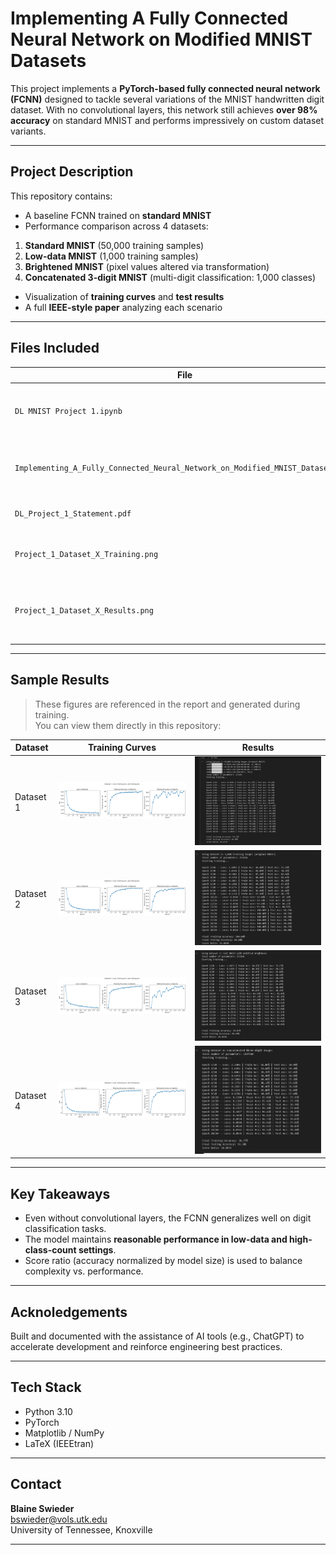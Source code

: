 #  Implementing A Fully Connected Neural Network on Modified MNIST Datasets

This project implements a **PyTorch-based fully connected neural network (FCNN)** designed to tackle several variations of the MNIST handwritten digit dataset. With no convolutional layers, this network still achieves **over 98% accuracy** on standard MNIST and performs impressively on custom dataset variants.

---

##  Project Description

This repository contains:

-  A baseline FCNN trained on **standard MNIST**
-  Performance comparison across 4 datasets:
  1. **Standard MNIST** (50,000 training samples)
  2. **Low-data MNIST** (1,000 training samples)
  3. **Brightened MNIST** (pixel values altered via transformation)
  4. **Concatenated 3-digit MNIST** (multi-digit classification: 1,000 classes)
-  Visualization of **training curves** and **test results**
-  A full **IEEE-style paper** analyzing each scenario

---

##  Files Included

| File | Description |
|------|-------------|
| `DL MNIST Project 1.ipynb` | Jupyter notebook with model training and evaluation |
| `Implementing_A_Fully_Connected_Neural_Network_on_Modified_MNIST_Datasets.pdf` | Final report with methodology, results, and discussion |
| `DL_Project_1_Statement.pdf` | Original assignment statement |
| `Project_1_Dataset_X_Training.png` | Training loss and accuracy plots for each dataset |
| `Project_1_Dataset_X_Results.png` | Final performance results and score ratios for each dataset |

---

##  Sample Results

> These figures are referenced in the report and generated during training.  
> You can view them directly in this repository:

| Dataset | Training Curves | Results |
|--------|---------|------------------|
| Dataset 1 | ![D1 Results](Project%201_Dataset%201%20Results.png) | ![D1 Training](Project%201_Dataset%201%20Training.png) |
| Dataset 2 | ![D2 Results](Project%201_Dataset%202%20Results.png) | ![D2 Training](Project%201_Dataset%202%20Training.png) |
| Dataset 3 | ![D3 Results](Project%201_Dataset%203%20Results.png) | ![D3 Training](Project%201_Dataset%203%20Training.png) |
| Dataset 4 | ![D4 Results](Project%201_Dataset%204%20Results.png) | ![D4 Training](Project%201_Dataset%204%20Training.png) |

---

##  Key Takeaways

- Even without convolutional layers, the FCNN generalizes well on digit classification tasks.
- The model maintains **reasonable performance in low-data and high-class-count settings**.
- Score ratio (accuracy normalized by model size) is used to balance complexity vs. performance.

---

##  Acknoledgements

Built and documented with the assistance of AI tools (e.g., ChatGPT) to accelerate development and reinforce engineering best practices.

---

##  Tech Stack

- Python 3.10
- PyTorch
- Matplotlib / NumPy
- LaTeX (IEEEtran)

---

## Contact

**Blaine Swieder**  
bswieder@vols.utk.edu  
University of Tennessee, Knoxville

---

